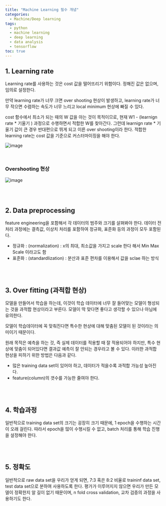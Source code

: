 ```yaml
---
title: "Machine Learning 필수 개념"
categories: 
  - Machine/Deep learning 
tags:
  - python
  - machine learning
  - deep learning
  - data analysis
  - tensorflow
toc: true
---
```


## 1. Learning rate

Learning rate를 사용하는 것은 cost 값을 떨어뜨리기 위함이다. 정해진 값은 없으며, 임의로 설정한다. 

만약 learning rate가 너무 크면 over shooting 현상이 발생하고, 
learning rate가 너무 작으면 수렴하는 속도가 너무 느리고 local minimum 현상에 빠질 수 있다. 

cost 함수에서 최소가 되는 때의 W 값을 아는 것이 목적이므로, 현재 W1 - (learnign rate \* 기울기 ) 과정으로 수행하면서 적합한 W를 찾아간다. 그런데 learnign rate * 기울기 값이 큰 경우 반대편으로 뛰게 되고 이른 over shooting이라 한다. 적합한 learning rate는 cost 값을 기준으로 커스터마이징을 해야 한다.



![image](https://user-images.githubusercontent.com/58674365/94802169-215bde00-0422-11eb-874a-5d991e5e2c69.png)

<br>

### Overshooting 현상

![image](https://user-images.githubusercontent.com/58674365/94802190-2de03680-0422-11eb-9eda-2b4edad1fb06.png)

<br><br>

## 2. Data preprocessing

feature engineering을 포함해서 각 데이터의 범주와 크기를 살펴봐야 한다. 
데이터 전처리 과정에는 결측값, 이상치 처리를 포함하여 정규화, 표준화 등의 과정이 모두 포함된다. 

- 정규화 : (normalization) : x의 최대, 최소값을 가지고 scale 한다 해서 Min Max Scale 이라고도 함
- 표준화 : (standardlization) : 분산과 표준 편차를 이용해서 값을 sclae 하는 방식

<br><br>

## 3. Over fitting (과적합 현상)

모델을 만들어서 학습을 하는데, 이것이 학습 데이터에 너무 잘 들어맞는 모델이 형성되는 것을 과적합 현상이라고 부른다. 모델이 딱 맞다면 좋다고 생각할 수 있으나 아님에 유의한다. 


모델이 학습데이터에 꼭 맞춰진다면 특수한 현상에 대해 맞춤된 모델이 된 것이라는 의미이기 때문이다.

원래 목적은 예측을 하는 것, 즉 실제 데이터를 적용할 때 잘 적용되어야 하지만, 특수 현상에 맞춤이 되어있다면 결과값 예측이 잘 안되는 경우라고 볼 수 있다. 이러한 과적합 현상을 피하기 위한 방법은 다음과 같다.  

- 많은 training data set이 있어야 하고, 데이터가 적을수록 과적합 가능성 높아진다.
- feature(column)의 갯수를 가능한 줄여야 한다.

<br><br>

## 4. 학습과정

일반적으로 training data set의 크기는 굉장히 크기 때문에, 1 epoch을 수행하는 시간이 오래 걸린다.
따라서 epoch을 많이 수행시킬 수 없고, batch 처리를 통해 학습 진행을 설정해야 한다.

<br><br>

## 5. 정확도

일반적으로 raw data set을 우리가 얻게 되면, 7:3 혹은 8:2 비율로 traininf data set, test data set으로 분하여 사용하도록 한다. 평가가 이루어지지 않으면 우리가 만든 모델이 정확한지 알 길이 없기 때문이며, n fold cross validation, 교차 검증의 과정을 사용하기도 한다.